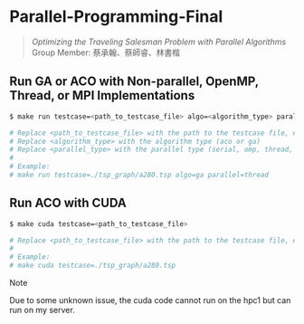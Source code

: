 # Parallel-Programming-Final

> *Optimizing the Traveling Salesman Problem with Parallel Algorithms*\
> Group Member: 蔡承翰、蔡師睿、林書楷

## Run GA or ACO with Non-parallel, OpenMP, Thread, or MPI Implementations
```bash
$ make run testcase=<path_to_testcase_file> algo=<algorithm_type> parallel=<parallel_type>

# Replace <path_to_testcase_file> with the path to the testcase file, ex: tsp_graph/a280.tsp
# Replace <algorithm_type> with the algorithm type (aco or ga)
# Replace <parallel_type> with the parallel type (serial, omp, thread, or mpi)
#
# Example:
# make run testcase=./tsp_graph/a280.tsp algo=ga parallel=thread
```

## Run ACO with CUDA
```bash
$ make cuda testcase=<path_to_testcase_file>

# Replace <path_to_testcase_file> with the path to the testcase file, ex: tsp_graph/a280.tsp
#
# Example:
# make cuda testcase=./tsp_graph/a280.tsp
```

> [!NOTE]
> Due to some unknown issue, the cuda code cannot run on the hpc1 but can run on my server.
